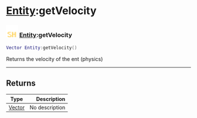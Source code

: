 # [Entity](../entity/README.md):getVelocity

### <img src="../../.gitbook/assets/shared.png" width="32" height="32" /> [Entity](../entity/README.md):getVelocity

```lua
Vector Entity:getVelocity()
```

Returns the velocity of the ent (physics)<br>

-----------------
## Returns

| Type   | Description |
| ------ | ----------: |
| [Vector](../vector/README.md) | No description |
